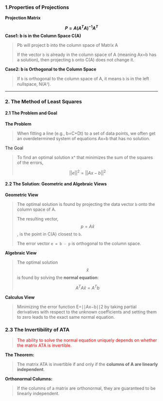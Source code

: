 ### 1.Properties of Projections

**Projection Matrix**

**$$P=A(A^{T}A)^{-1}A^{T}$$**
**Case1: b is in the Column Space C(A)**

>Pb will project b into the column space of Matrix A
>
>If the vector `b` is already in the column space of A (meaning Ax=b has a solution), then projecting `b` onto C(A) does not change it.

**Case2: b is Orthogonal to the Column Space**

>If `b` is orthogonal to the column space of A, it means `b` is in the left nullspace, N(Aᵀ).

***
### 2. The Method of Least Squares

#### 2.1 The Problem and Goal

**The Problem**

>When fitting a line (e.g., b=C+Dt) to a set of data points, we often get an overdetermined system of equations Ax=b that has no solution.

The Goal

>To find an optimal solution x^ that minimizes the sum of the squares of the errors,
>
>$$||e||^2=||Ax-b||^2$$

#### 2.2 The Solution: Geometric and Algebraic Views

**Geometric View**

>The optimal solution is found by projecting the data vector `b` onto the column space of A. 
>
>The resulting vector, $$p=A\hat{x}$$, is the point in C(A) closest to `b`. 
>
>The error vector `e = b - p` is orthogonal to the column space.

**Algebraic View**

>The optimal solution $$\hat{x}$$ is found by solving the **normal equation**:
>
>$$A^{T}A\hat{x}=A^{T}b$$
>

**Calculus View**

>Minimizing the error function E=∣∣Ax−b∣∣2 by taking partial derivatives with respect to the unknown coefficients and setting them to zero leads to the exact same normal equation.

### 2.3 The Invertibility of ATA

><font color="red">The ability to solve the normal equation uniquely depends on whether the matrix ATA is invertible.</font>

**The Theorem:**

>The matrix ATA is invertible if and only if the **columns of A are linearly independent**.

**Orthonormal Columns:**

>If the columns of a matrix are orthonormal, they are guaranteed to be linearly independent.
